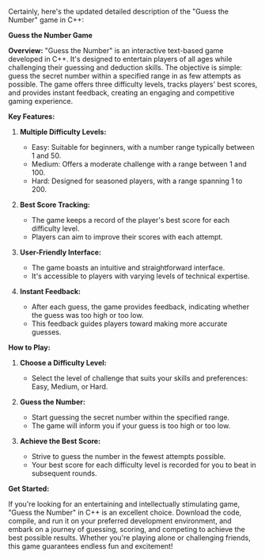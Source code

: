 Certainly, here's the updated detailed description of the "Guess the Number" game in C++:

**Guess the Number Game**

**Overview:**
"Guess the Number" is an interactive text-based game developed in C++. It's designed to entertain players of all ages while challenging their guessing and deduction skills. The objective is simple: guess the secret number within a specified range in as few attempts as possible. The game offers three difficulty levels, tracks players' best scores, and provides instant feedback, creating an engaging and competitive gaming experience.

**Key Features:**

1. **Multiple Difficulty Levels:**
   - Easy: Suitable for beginners, with a number range typically between 1 and 50.
   - Medium: Offers a moderate challenge with a range between 1 and 100.
   - Hard: Designed for seasoned players, with a range spanning 1 to 200.

2. **Best Score Tracking:**
   - The game keeps a record of the player's best score for each difficulty level.
   - Players can aim to improve their scores with each attempt.

3. **User-Friendly Interface:**
   - The game boasts an intuitive and straightforward interface.
   - It's accessible to players with varying levels of technical expertise.

4. **Instant Feedback:**
   - After each guess, the game provides feedback, indicating whether the guess was too high or too low.
   - This feedback guides players toward making more accurate guesses.

**How to Play:**

1. **Choose a Difficulty Level:**
   - Select the level of challenge that suits your skills and preferences: Easy, Medium, or Hard.

2. **Guess the Number:**
   - Start guessing the secret number within the specified range.
   - The game will inform you if your guess is too high or too low.

3. **Achieve the Best Score:**
   - Strive to guess the number in the fewest attempts possible.
   - Your best score for each difficulty level is recorded for you to beat in subsequent rounds.

**Get Started:**

If you're looking for an entertaining and intellectually stimulating game, "Guess the Number" in C++ is an excellent choice. Download the code, compile, and run it on your preferred development environment, and embark on a journey of guessing, scoring, and competing to achieve the best possible results. Whether you're playing alone or challenging friends, this game guarantees endless fun and excitement!
